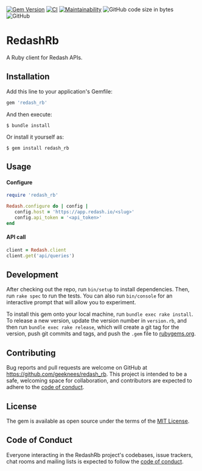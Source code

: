 [![Gem Version](https://badge.fury.io/rb/redash_rb.svg)](https://badge.fury.io/rb/redash_rb)
[![CI](https://github.com/geeknees/redash_rb/actions/workflows/main.yml/badge.svg)](https://github.com/geeknees/redash_rb/actions/workflows/main.yml)
[![Maintainability](https://api.codeclimate.com/v1/badges/ecbca1905ee670127346/maintainability)](https://codeclimate.com/github/geeknees/redash_rb/maintainability)
![GitHub code size in bytes](https://img.shields.io/github/languages/code-size/geeknees/redash_rb)
![GitHub](https://img.shields.io/github/license/geeknees/redash_rb)


# RedashRb

A Ruby client for Redash APIs.

## Installation

Add this line to your application's Gemfile:

```ruby
gem 'redash_rb'
```

And then execute:

    $ bundle install

Or install it yourself as:

    $ gem install redash_rb

## Usage

#### Configure

```ruby
require 'redash_rb'

Redash.configure do | config |
   config.host = 'https://app.redash.io/<slug>'
   config.api_token = '<api_token>'
end
```

#### API call

```ruby
client = Redash.client
client.get('api/queries')
```



## Development

After checking out the repo, run `bin/setup` to install dependencies. Then, run `rake spec` to run the tests. You can also run `bin/console` for an interactive prompt that will allow you to experiment.

To install this gem onto your local machine, run `bundle exec rake install`. To release a new version, update the version number in `version.rb`, and then run `bundle exec rake release`, which will create a git tag for the version, push git commits and tags, and push the `.gem` file to [rubygems.org](https://rubygems.org).

## Contributing

Bug reports and pull requests are welcome on GitHub at https://github.com/geeknees/redash_rb. This project is intended to be a safe, welcoming space for collaboration, and contributors are expected to adhere to the [code of conduct](https://github.com/geeknees/redash_rb/blob/master/CODE_OF_CONDUCT.md).


## License

The gem is available as open source under the terms of the [MIT License](https://opensource.org/licenses/MIT).

## Code of Conduct

Everyone interacting in the RedashRb project's codebases, issue trackers, chat rooms and mailing lists is expected to follow the [code of conduct](https://github.com/geeknees/redash_rb/blob/master/CODE_OF_CONDUCT.md).
